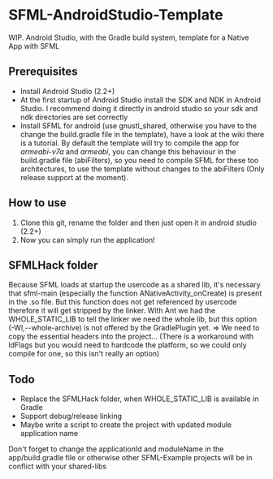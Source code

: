 # SFML-AndroidStudio-Template
WIP. Android Studio, with the Gradle build system, template for a Native App with SFML

## Prerequisites
* Install Android Studio (2.2+)
* At the first startup of Android Studio install the SDK and NDK in Android Studio. I recommend doing it directly in android studio so your sdk and ndk directories are set correctly
* Install SFML for android (use gnustl_shared, otherwise you have to the change the build.gradle file in the template), have a look at the wiki there is a tutorial. By default the template will try to compile the app for *armeabi-v7a* and *armeabi*, you can change this behaviour in the build.gradle file (abiFilters), so you need to compile SFML for these too architectures, to use the template without changes to the abiFilters (Only release support at the moment).

## How to use
1. Clone this git, rename the folder and then just open it in android studio (2.2+)
2. Now you can simply run the application!

## SFMLHack folder
Because SFML loads at startup the usercode as a shared lib, it's necessary that sfml-main (especially the function ANativeActivity\_onCreate) is present in the .so file. But this function does not get referenced by usercode therefore it will get stripped by the linker. With Ant we had the WHOLE\_STATIC\_LIB to tell the linker we need the whole lib, but this option (-Wl,--whole-archive) is not offered by the GradlePlugin yet. => We need to copy the essential headers into the project...
(There is a workaround with ldFlags but you would need to hardcode the platform, so we could only compile for one, so this isn't really an option)

## Todo
* Replace the SFMLHack folder, when WHOLE\_STATIC\_LIB is available in Gradle
* Support debug/release linking
* Maybe write a script to create the project with updated module application name

Don't forget to change the applicationId and moduleName in the app/build.gradle file or otherwise other SFML-Example projects will be in conflict with your shared-libs
